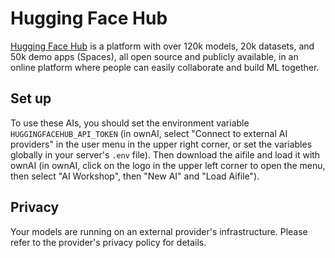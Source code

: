 # Hugging Face Hub

[Hugging Face Hub](https://huggingface.co/docs/hub/index) is a platform with over 120k models, 20k datasets, and 50k demo apps (Spaces), all open source and publicly available, in an online platform where people can easily collaborate and build ML together.

## Set up

To use these AIs, you should set the environment variable `HUGGINGFACEHUB_API_TOKEN` (in ownAI, select "Connect to external AI providers" in the user menu in the upper right corner, or set the variables globally in your server's `.env` file).
Then download the aifile and load it with ownAI (in ownAI, click on the logo in the upper left corner to open the menu, then select "AI Workshop", then "New AI" and "Load Aifile").

## Privacy

Your models are running on an external provider's infrastructure. Please refer to the provider's privacy policy for details.

